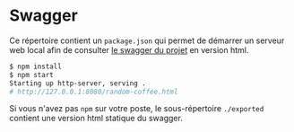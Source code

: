 # Swagger

Ce répertoire contient un `package.json` qui permet de démarrer un serveur web local
afin de consulter [le swagger du projet](./webroot/random-coffee.yaml) en version html.

```bash
$ npm install
$ npm start
Starting up http-server, serving .
# http://127.0.0.1:8080/random-coffee.html
```

Si vous n'avez pas `npm` sur votre poste, le sous-répertoire `./exported`
contient une version html statique du swagger.
